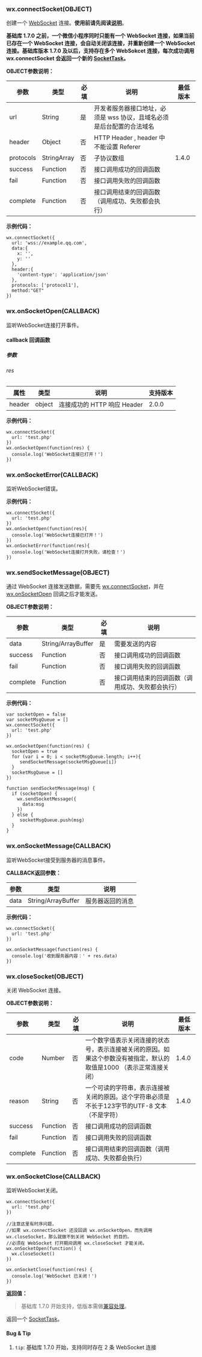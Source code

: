<!-- https://developers.weixin.qq.com/miniprogram/dev/api/network-socket.html -->

### wx.connectSocket(OBJECT)

创建一个 [WebSocket](https://developer.mozilla.org/zh-CN/docs/Web/API/WebSocket) 连接。**使用前请先阅读[说明](https://developers.weixin.qq.com/miniprogram/dev/api/api-network.html)**。

**基础库 1.7.0 之前，一个微信小程序同时只能有一个 WebSocket 连接，如果当前已存在一个 WebSocket 连接，会自动关闭该连接，并重新创建一个 WebSocket 连接。基础库版本 1.7.0 及以后，支持存在多个 WebSokcet 连接，每次成功调用 wx.connectSocket 会返回一个新的 [SocketTask](https://developers.weixin.qq.com/miniprogram/dev/api/socket-task.html)。**

**OBJECT参数说明：**

  参数        |  类型          |  必填 |  说明                                    | 最低版本 
--------------|----------------|-------|------------------------------------------|----------
  url         |  String        |  是   |开发者服务器接口地址，必须是 wss 协议，且域名必须是后台配置的合法域名|          
  header      |  Object        |  否   |  HTTP Header , header 中不能设置 Referer |          
  protocols   |  StringArray   |  否   |  子协议数组                              |  1.4.0   
  success     |  Function      |  否   |  接口调用成功的回调函数                  |          
  fail        |  Function      |  否   |  接口调用失败的回调函数                  |          
  complete    |  Function      |  否   |接口调用结束的回调函数（调用成功、失败都会执行）|          

**示例代码：**

    wx.connectSocket({
      url: 'wss://example.qq.com',
      data:{
        x: '',
        y: ''
      },
      header:{ 
        'content-type': 'application/json'
      },
      protocols: ['protocol1'],
      method:"GET"
    })
    

### wx.onSocketOpen(CALLBACK)

监听WebSocket连接打开事件。

#### callback 回调函数

##### 参数

###### res

  属性     |  类型     |  说明                   | 支持版本 
-----------|-----------|-------------------------|----------
  header   |  object   |连接成功的 HTTP 响应 Header|  2.0.0   

**示例代码：**

    wx.connectSocket({
      url: 'test.php'
    })
    wx.onSocketOpen(function(res) {
      console.log('WebSocket连接已打开！')
    })
    

### wx.onSocketError(CALLBACK)

监听WebSocket错误。

**示例代码：**

    wx.connectSocket({
      url: 'test.php'
    })
    wx.onSocketOpen(function(res){
      console.log('WebSocket连接已打开！')
    })
    wx.onSocketError(function(res){
      console.log('WebSocket连接打开失败，请检查！')
    })
    

### wx.sendSocketMessage(OBJECT)

通过 WebSocket 连接发送数据，需要先 [wx.connectSocket](https://developers.weixin.qq.com/miniprogram/dev/api/network-socket.html#wxconnectsocketobject)，并在 [wx.onSocketOpen](https://developers.weixin.qq.com/miniprogram/dev/api/network-socket.html#wxonsocketopencallback) 回调之后才能发送。

**OBJECT参数说明：**

  参数       |  类型                 |  必填 |  说明                       
-------------|-----------------------|-------|-----------------------------
  data       |  String/ArrayBuffer   |  是   |  需要发送的内容             
  success    |  Function             |  否   |  接口调用成功的回调函数     
  fail       |  Function             |  否   |  接口调用失败的回调函数     
  complete   |  Function             |  否   |接口调用结束的回调函数（调用成功、失败都会执行）

**示例代码：**

    var socketOpen = false
    var socketMsgQueue = []
    wx.connectSocket({
      url: 'test.php'
    })
    
    wx.onSocketOpen(function(res) {
      socketOpen = true
      for (var i = 0; i < socketMsgQueue.length; i++){
         sendSocketMessage(socketMsgQueue[i])
      }
      socketMsgQueue = []
    })
    
    function sendSocketMessage(msg) {
      if (socketOpen) {
        wx.sendSocketMessage({
          data:msg
        })
      } else {
         socketMsgQueue.push(msg)
      }
    }
    

### wx.onSocketMessage(CALLBACK)

监听WebSocket接受到服务器的消息事件。

**CALLBACK返回参数：**

  参数   |  类型                 |  说明       
---------|-----------------------|-------------
  data   |  String/ArrayBuffer   |服务器返回的消息

**示例代码：**

    wx.connectSocket({
      url: 'test.php'
    })
    
    wx.onSocketMessage(function(res) {
      console.log('收到服务器内容：' + res.data)
    })
    

### wx.closeSocket(OBJECT)

关闭 WebSocket 连接。

**OBJECT参数说明：**

  参数       |  类型       |  必填 |  说明                                                           | 最低版本 
-------------|-------------|-------|-----------------------------------------------------------------|----------
  code       |  Number     |  否   |一个数字值表示关闭连接的状态号，表示连接被关闭的原因。如果这个参数没有被指定，默认的取值是1000 （表示正常连接关闭）|  1.4.0   
  reason     |  String     |  否   |一个可读的字符串，表示连接被关闭的原因。这个字符串必须是不长于123字节的UTF-8 文本（不是字符）|  1.4.0   
  success    |  Function   |  否   |  接口调用成功的回调函数                                         |          
  fail       |  Function   |  否   |  接口调用失败的回调函数                                         |          
  complete   |  Function   |  否   |  接口调用结束的回调函数（调用成功、失败都会执行）               |          

### wx.onSocketClose(CALLBACK)

监听WebSocket关闭。

    wx.connectSocket({
      url: 'test.php'
    })
    
    //注意这里有时序问题，
    //如果 wx.connectSocket 还没回调 wx.onSocketOpen，而先调用 wx.closeSocket，那么就做不到关闭 WebSocket 的目的。
    //必须在 WebSocket 打开期间调用 wx.closeSocket 才能关闭。
    wx.onSocketOpen(function() {
      wx.closeSocket()
    })
    
    wx.onSocketClose(function(res) {
      console.log('WebSocket 已关闭！')
    })
    

**返回值：**

> 基础库 1.7.0 开始支持，低版本需做[兼容处理](https://developers.weixin.qq.com/miniprogram/dev/framework/compatibility.html)。

返回一个 [SocketTask](https://developers.weixin.qq.com/miniprogram/dev/api/socket-task.html)。

#### Bug & Tip

1.  `tip`: 基础库 1.7.0 开始，支持同时存在 2 条 WebSocket 连接

